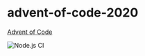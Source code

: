 # advent-of-code-2020

[Advent of Code](https://adventofcode.com/2020)

![Node.js CI](https://github.com/d-arbitman/advent-of-code-2020/workflows/Node.js%20CI/badge.svg)
